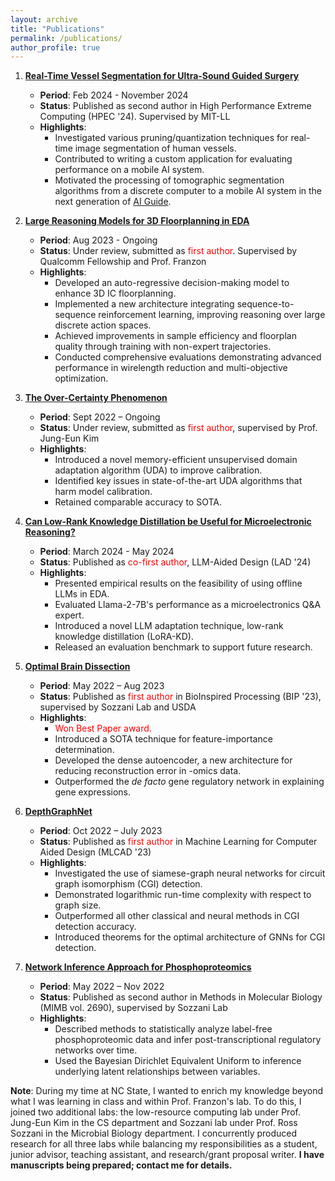 ```yaml
---
layout: archive
title: "Publications"
permalink: /publications/
author_profile: true
---
```


1. **[Real-Time Vessel Segmentation for Ultra-Sound Guided Surgery](null)**
   - **Period**: Feb 2024 - November 2024
   - **Status**: Published as second author in High Performance Extreme Computing (HPEC '24). Supervised by MIT-LL
   - **Highlights**:
     - Investigated various pruning/quantization techniques for real-time image segmentation of human vessels.
     - Contributed to writing a custom application for evaluating performance on a mobile AI system.
     - Motivated the processing of tomographic segmentation algorithms from a discrete computer to a mobile AI system in the next generation of [AI Guide](https://www.ll.mit.edu/sites/default/files/other/doc/2023-02/TVO_Technology_Highlight_15_AIGUIDE.pdf).

2. **[Large Reasoning Models for 3D Floorplanning in EDA](https://arxiv.org/pdf/2406.10538)**
   - **Period**: Aug 2023 - Ongoing
   - **Status**: Under review, submitted as <span style="color:red;">first author</span>. Supervised by Qualcomm Fellowship and Prof. Franzon
   - **Highlights**:
     - Developed an auto-regressive decision-making model to enhance 3D IC floorplanning.
     - Implemented a new architecture integrating sequence-to-sequence reinforcement learning, improving reasoning over large discrete action spaces.
     - Achieved improvements in sample efficiency and floorplan quality through training with non-expert trajectories.
     - Conducted comprehensive evaluations demonstrating advanced performance in wirelength reduction and multi-objective optimization.

3. **[The Over-Certainty Phenomenon](https://arxiv.org/abs/2404.16168)**
   - **Period**: Sept 2022 – Ongoing
   - **Status**: Under review, submitted as <span style="color:red;">first author</span>, supervised by Prof. Jung-Eun Kim
   - **Highlights**:
     - Introduced a novel memory-efficient unsupervised domain adaptation algorithm (UDA) to improve calibration.
     - Identified key issues in state-of-the-art UDA algorithms that harm model calibration.
     - Retained comparable accuracy to SOTA.

4. **[Can Low-Rank Knowledge Distillation be Useful for Microelectronic Reasoning?](https://arxiv.org/abs/2406.13808)**
   - **Period**: March 2024 - May 2024
   - **Status**: Published as <span style="color:red;">co-first author</span>, LLM-Aided Design (LAD '24)
   - **Highlights**:
     - Presented empirical results on the feasibility of using offline LLMs in EDA.
     - Evaluated Llama-2-7B's performance as a microelectronics Q&A expert.
     - Introduced a novel LLM adaptation technique, low-rank knowledge distillation (LoRA-KD).
     - Released an evaluation benchmark to support future research.

5. **[Optimal Brain Dissection](https://ieeexplore.ieee.org/document/10379275)**
   - **Period**: May 2022 – Aug 2023
   - **Status**: Published as <span style="color:red;">first author</span> in BioInspired Processing (BIP '23), supervised by Sozzani Lab and USDA
   - **Highlights**:
     - <span style="color:red;">Won Best Paper award.</span>
     - Introduced a SOTA technique for feature-importance determination.
     - Developed the dense autoencoder, a new architecture for reducing reconstruction error in -omics data.
     - Outperformed the *de facto* gene regulatory network in explaining gene expressions.

6. **[DepthGraphNet](https://ieeexplore.ieee.org/abstract/document/10299839)**
   - **Period**: Oct 2022 – July 2023
   - **Status**: Published as <span style="color:red;">first author</span> in Machine Learning for Computer Aided Design (MLCAD '23)
   - **Highlights**:
     - Investigated the use of siamese-graph neural networks for circuit graph isomorphism (CGI) detection.
     - Demonstrated logarithmic run-time complexity with respect to graph size.
     - Outperformed all other classical and neural methods in CGI detection accuracy.
     - Introduced theorems for the optimal architecture of GNNs for CGI detection.

7. **[Network Inference Approach for Phosphoproteomics](https://link.springer.com/protocol/10.1007/978-1-0716-3327-4_27)**
   - **Period**: May 2022 – Nov 2022
   - **Status**: Published as second author in Methods in Molecular Biology (MIMB vol. 2690), supervised by Sozzani Lab
   - **Highlights**:
     - Described methods to statistically analyze label-free phosphoproteomic data and infer post-transcriptional regulatory networks over time.
     - Used the Bayesian Dirichlet Equivalent Uniform to inference underlying latent relationships between variables.

**Note**: During my time at NC State, I wanted to enrich my knowledge beyond what I was learning in class and within Prof. Franzon's lab. To do this, I joined two additional labs: the low-resource computing lab under Prof. Jung-Eun Kim in the CS department and Sozzani lab under Prof. Ross Sozzani in the Microbial Biology department. I concurrently produced research for all three labs while balancing my responsibilities as a student, junior advisor, teaching assistant, and research/grant proposal writer. **I have manuscripts being prepared; contact me for details.**
